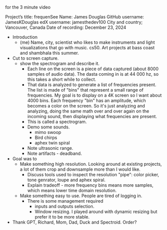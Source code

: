 for the 3 minute video

Project’s title: frequenSee
Name: James Douglas
GitHub username: JamesKDouglas
edX username: jamesthedev100
City and country; Vancouver, Canada
Date of recording: December 23, 2024

  - Introduction 
    - (me) Name, city, scientist who likes to make instruments and light visualizations that go with music. cs50. Art projects at bass coast and shambhala this summer.
  - Cut to screen capture.
    - show the spectrogram and describe it.
        - Each line on the screen is a piece of data captured (about 8000 samples of audio data). The dasta coming in is at 44 000 hz, so this takes a short while to collect.
        - That data is analyzed to generate a list of frequencies present. The list is made of "bins" that represent a small range of frequencies. My goal is to display on a 4K screen so I want about 4000 bins. Each frequency "bin" has an amplitude, which becomes a color on the screen. So it's just analyzing and analyzing, doing the same math over and over again on the incoming sound, then displaying what frequencies are present.
        - This is called a spectrogram.
        - Demo some sounds.
            - mimo swoop
            - Bird chirps
            - aphex twin spiral
        - Note ultrasonic range.
        - Note artifacts - deadband.
  - Goal was to 
    - Make something high resolution. Looking around at existing projects, a lot of them crop and downsample more than I would like. 
        - Discuss tools used to inspect the resolution "pipe": color picker, tone genrator, loupe and aphex spiral. 
        - Explain tradeoff - more frequency bins means more samples, which means lower time domain resolution.
    - Make something easy to use. People are tired of logging in. 
        - There is some management required 
            - inputs and outputs selection. 
            - Window resizing. I played around with dynamic resizing but prefer it to be more stable.
 - Thank GPT, Richard, Mom, Dad, Duck and Spectroid. Order?
